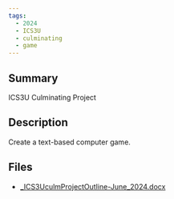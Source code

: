 ```yaml
---
tags:
  - 2024
  - ICS3U
  - culminating
  - game
---
```


## Summary

ICS3U Culminating Project

## Description

Create a text-based computer game.

## Files

*   [\_ICS3UculmProjectOutline-June\_2024.docx](https://www.russellgordon.ca/acse/cemc-cse-resources/resources/Asma_Arif/_ICS3UculmProjectOutline-June_2024.docx)

